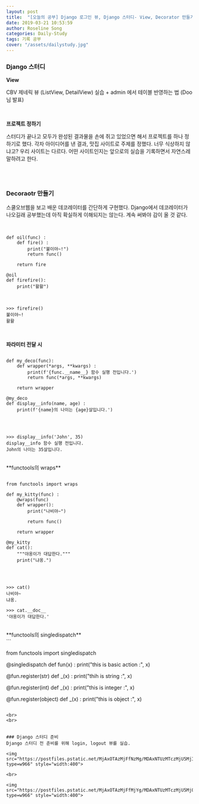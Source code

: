```yaml
---
layout: post
title:  "[오늘의 공부] Django 로그인 뷰, Django 스터디- View, Decorator 만들기"
date: 2019-03-21 10:53:59
author: Roseline Song
categories: Daily-Study
tags: 기록 공부
cover: "/assets/dailystudy.jpg"
---
```


### Django 스터디 

**View** 

CBV 제네릭 뷰 (ListView, DetailView) 실습 + admin 에서 테이블 반영하는 법 (Doo 님 발표)

<br>

**프로젝트 정하기** 

스터디가 끝나고 모두가 완성된 결과물을 손에 쥐고 있었으면 해서 프로젝트를 하나 정하기로 했다. 각자 아이디어를 낸 결과, 맛집 사이트로 주제를 정했다. 너무 식상하지 않냐고? 우리 사이트는 다르다. 어떤 사이트인지는 앞으로의 실습을 기록하면서 자연스레 말하려고 한다.

<br>
<br>


### Decoraotr 만들기 

스쿨오브웹을 보고 배운 데코레이터를 간단하게 구현했다. Django에서 데코레이터가 나오길래 공부했는데 아직 확실하게 이해되지는 않는다. 계속 써봐야 감이 올 것 같다. 

<br>

```
def oil(func) : 
    def fire() :
        print("불이야~!")
        return func() 

    return fire

@oil 
def firefire(): 
    print("활활")
```

<br>

```
>>> firefire()
불이야~!
활활
```

<br>

**파라미터 전달 시**
<br>
```

def my_deco(func):
    def wrapper(*args, **kwargs) : 
        print(f'{func.__name__} 함수 실행 전입니다.')
        return func(*args, **kwargs)
    
    return wrapper

@my_deco
def display__info(name, age) : 
    print(f'{name}의 나이는 {age}살입니다.')
```

<br>

```

>>> display__info('John', 35)    
display__info 함수 실행 전입니다.
John의 나이는 35살입니다.
```

<br>
**functools의 wraps**
<br>

```

from functools import wraps

def my_kitty(func) : 
    @wraps(func)
    def wrapper():
        print("나비야~")
        
        return func()
        
    return wrapper

@my_kitty
def cat():
    """야옹이가 대답한다."""
    print("냐옹.")

```

<br>

```

>>> cat()
나비야~
냐옹.

>>> cat.__doc__
'야옹이가 대답한다.'
```

<br>
**functools의 singledispatch**
<br>
```

from functools import singledispatch

@singledispatch
def fun(x) : 
    print("this is basic action :", x)
    
@fun.register(str)
def _(x) :
    print("thih is string :", x)
    
@fun.register(int)
def _(x) :
    print("this is integer :", x)
    
@fun.register(object)
def _(x) :
    print("this is object :", x)
```

<br>
<br>


### Django 스터디 준비 
Django 스터디 전 준비를 위해 login, logout 뷰를 실습. 

<img src="https://postfiles.pstatic.net/MjAxOTAzMjFfNzMg/MDAxNTUzMTczMjU5MjI4._dYMhhngjuizDH1DGBfFSBJQ1m6Ye1zHARbFKYho0RQg.zIaqz5LRMP8Fcn5HLAcc1ucGVZYpOemiwBoOZuef3Wkg.PNG.guseod24/login.PNG?type=w966" style="width:400">

<br>

<img src="https://postfiles.pstatic.net/MjAxOTAzMjFfMjYg/MDAxNTUzMTczMjU5MjQ0.wsqA7y_tFTNZbSmTcsJ7ZV59gwkm8cEmUntKrohlUuwg.vwVhV7MYt2MNMb7vgb2tPOT7X4EFlf2XBJX3U1y6WjMg.PNG.guseod24/login2.PNG?type=w966" style="width:400">
